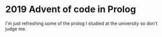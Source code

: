 # 2019 Advent of code in Prolog

I'm just refreshing some of the prolog I studied at the university so don't judge me.
